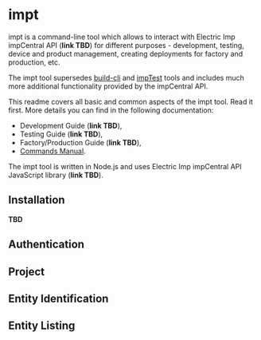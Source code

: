 # impt

impt is a command-line tool which allows to interact with Electric Imp impCentral API (**link TBD**) for different purposes - development, testing, device and product management, creating deployments for factory and production, etc.

The impt tool supersedes [build-cli](https://github.com/electricimp/build-cli) and [impTest](https://github.com/electricimp/impTest) tools and includes much more additional functionality provided by the impCentral API.

This readme covers all basic and common aspects of the impt tool. Read it first. More details you can find in the following documentation:
- Development Guide (**link TBD**),
- Testing Guide (**link TBD**),
- Factory/Production Guide (**link TBD**),
- [Commands Manual](./CommandsManual.md).

The impt tool is written in Node.js and uses Electric Imp impCentral API JavaScript library (**link TBD**).

## Installation

**TBD**

## Authentication

## Project

## Entity Identification

## Entity Listing


